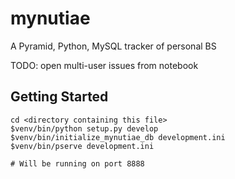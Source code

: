 mynutiae
========

A Pyramid, Python, MySQL tracker of personal BS

TODO: open multi-user issues from notebook

Getting Started
---------------

    cd <directory containing this file>
    $venv/bin/python setup.py develop
    $venv/bin/initialize_mynutiae_db development.ini
    $venv/bin/pserve development.ini

    # Will be running on port 8888
